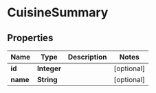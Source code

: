 

# CuisineSummary


## Properties

| Name | Type | Description | Notes |
|------------ | ------------- | ------------- | -------------|
|**id** | **Integer** |  |  [optional] |
|**name** | **String** |  |  [optional] |



